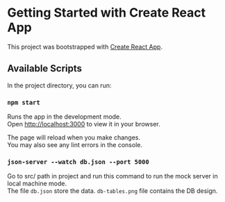 # Getting Started with Create React App

This project was bootstrapped with [Create React App](https://github.com/facebook/create-react-app).

## Available Scripts

In the project directory, you can run:

### `npm start`

Runs the app in the development mode.\
Open [http://localhost:3000](http://localhost:3000) to view it in your browser.

The page will reload when you make changes.\
You may also see any lint errors in the console.


### `json-server --watch db.json --port 5000`

Go to src/ path in project and run this command to run the mock server in local machine mode.\
The file `db.json` store the data. `db-tables.png` file contains the DB design.

